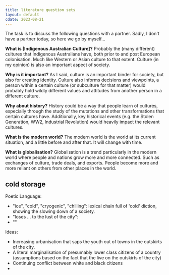 ```yaml
---
title: literature question sets
layout: default
cdate: 2023-08-21
---
```


The task is to discuss the following questions with a partner. Sadly, I don't have a partner today, so here we go by myself...

**What is [Indigenous Australian Culture]?** Probably the (many different) cultures that Indigenous Australians have, both prior to and post European colonisation. Much like Western or Asian culture to that extent. Culture (in my opinion) is also an important aspect of society.

**Why is it important?** As I said, culture is an important binder for society, but also for creating identity. Culture also informs decisions and viewpoints, a person within a certain culture (or subculture for that matter) would probably hold wildly different values and attitudes from another person in a different culture.

**Why about history?** History could be a way that people learn of cultures, especially through the study of the mutations and other transformations that certain cultures have. Additionally, key historical events (e.g. the Stolen Generation, WW2, Industrial Revolution) would heavily impact the relevant cultures.

**What is the modern world?** The modern world is the world at its current situation, and a little before and after that. It will change with time.

**What is globalisation?** Globalisation is a trend particularly in the modern world where people and nations grow more and more connected. Such as exchanges of culture, trade deals, and exports. People become more and more reliant on others from other places in the world.

## cold storage

Poetic Language:
- "ice", "cold", "cryogenic", "chilling": lexical chain full of 'cold' diction, showing the slowing down of a society.
- "loses ... to the lust of the city":
- ""

Ideas:
- Increasing urbanisation that saps the youth out of towns in the outskirts of the city.
- A literal marginalisation of presumably lower class citizens of a country (assumptions based on the fact that the live on the outskirts of the city)
- Continuing conflict between white and black citizens
- 
